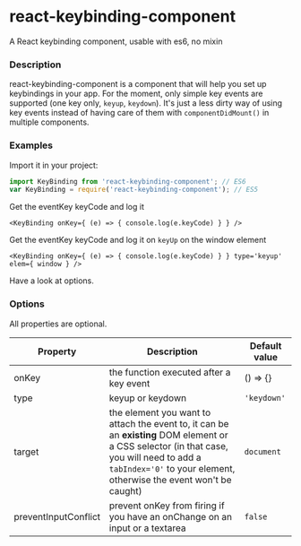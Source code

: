 # react-keybinding-component
A React keybinding component, usable with es6, no mixin

### Description

react-keybinding-component is a component that will help you set up keybindings in your app. For the moment, only simple key events are supported (one key only, `keyup`, `keydown`). It's just a less dirty way of using key events instead of having care of them with `componentDidMount()` in multiple components.

### Examples

Import it in your project:
``` javascript
import KeyBinding from 'react-keybinding-component'; // ES6
var KeyBinding = require('react-keybinding-component'); // ES5
```

Get the eventKey keyCode and log it
``` JSX
<KeyBinding onKey={ (e) => { console.log(e.keyCode) } } />
```

Get the eventKey keyCode and log it on `keyUp` on the window element
``` JSX
<KeyBinding onKey={ (e) => { console.log(e.keyCode) } } type='keyup' elem={ window } />
```

Have a look at options.

### Options

All properties are optional.

| Property           | Description                                 | Default value |
|--------------------|---------------------------------------------|---------------|
| onKey              | the function executed after a key event     | () => {}      |
| type               | keyup or keydown                            | `'keydown'`   |
| target             | the element you want to attach the event to, it can be an **existing** DOM element or a CSS selector (in that case, you will need to add a `tabIndex='0'` to your element, otherwise the event won't be caught) | `document`    |
| preventInputConflict | prevent onKey from firing if you have an onChange on an input or a textarea | `false` |
